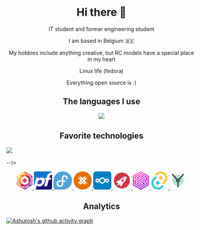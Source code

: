 <h1 align="center"> Hi there 👋 </h1>
<p align="center">
IT student and former engineering student
</p>
<p align="center">
I am based in Belgium 🇧🇪
</p>
<p align="center">
My hobbies include anything creative, but RC models have a special place in my heart
</p>
<p align="center">
Linux life (fedora)
</p>
<p align="center">
Everything open source is :)
</p>

<h2 align="center"> The languages I use </h2>
<p align="center">
  <a href="[https://youtu.be/dQw4w9WgXcQ](https://youtu.be/-OaUsqQWC9Y?t=16)">
    <img src="https://skillicons.dev/icons?i=html,css,php,md,bash,rust,ts,vite,tauri" />
  </a>
</p> 

<h2 align="center">Favorite technologies</h2>
<!––<p align="center">
  <img src="https://skillicons.dev/icons?i=arduino,tauri,docker,latex,fedora" />
</p>--!>
<p align="center">
  <a href="https://nginxproxymanager.com/">
    <img src="npm.svg" style="height:3rem;">
  </a>
  <a href="https://www.pfsense.org/">
    <img src="pfsense.svg" style="height:3rem;">
  </a>
  <a href="https://fedoraproject.org/">
    <img src="fedora.svg" style="height:3rem;">
  </a>
  <a href="https://www.proxmox.com">
    <img src="proxmox.svg" style="height:3rem;">
  </a>
    <a href="https://nextcloud.com/">
    <img src="nextcloud.svg" style="height:3rem;">
  </a>
  <a href="https://rocket.rs/">
    <img src="rocket.png" style="height:3rem;">
  </a>
    <a href="https://surrealdb.com/">
    <img src="surrealdb.png" style="height:3rem;">
  </a>
    <a href="https://tauri.app/">
    <img src="tauri.svg" style="height:3rem;">
  </a>
    <a href="https://yew.rs/">
    <img src="yew.svg" style="height:3rem;">
  </a>
  
</p>

<h2 align="center"> Analytics </h2>

<a href='https://github.com/trifoil/github-stats-transparent'>
  
[![Ashutosh's github activity graph](https://github-readme-activity-graph.vercel.app/graph?username=trifoil&bg_color=0d1117&color=ffffff&line=ffffff&point=8a2be2&area=true&hide_border=true)](https://github.com/ashutosh00710/github-readme-activity-graph)
</a>

